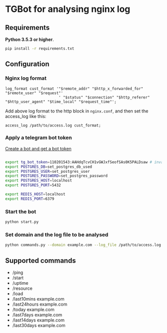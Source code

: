 # TGBot for analysing nginx log

## Requirements

**Python 3.5.3 or higher**.

```bash
pip install -r requirements.txt
```

## Configuration

### Nginx log format

```text
log_format cust_format '"$remote_addr" "$http_x_forwarded_for" "$remote_user" "$request"'
                        ' "$status" "$connection" "$http_referer" "$http_user_agent" "$time_local" "$request_time"';

```

Add above log format to the http block in `nginx.conf`, and then set the access_log like this:

```text
access_log /path/to/access.log cust_format;
```

### Apply a telegram bot token

[Create a bot and get a bot token](https://core.telegram.org/bots#3-how-do-i-create-a-bot)

```bash

export tg_bot_token=110201543:AAHdqTcvCH1vGWJxfSeofSAs0K5PALDsaw # invalid token
export POSTGRES_DB=set_postgres_db_used
export POSTGRES_USER=set_postgres_user
export POSTGRES_PASSWORD=set_postgres_password
export POSTGRES_HOST=localhost
export POSTGRES_PORT=5432

export REDIS_HOST=localhost
export REDIS_PORT=6379
```

### Start the bot

```bash
python start.py
```

### Set domain and the log file to be analysed

```bash
python commands.py --domain example.com --log_file /path/to/access.log
```

## Supported commands

- /ping
- /start
- /uptime
- /resource
- /load
- /last10mins example.com
- /last24hours example.com
- /today example.com
- /last7days example.com
- /last14days example.com
- /last30days example.com
